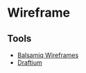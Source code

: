 # Wireframe

## Tools

- [Balsamiq Wireframes](/balsamiq.md)
- [Draftium](https://draftium.com/)

<!--
Mockplus
Notion
Wondershare Mockitt
Zeplin
-->

